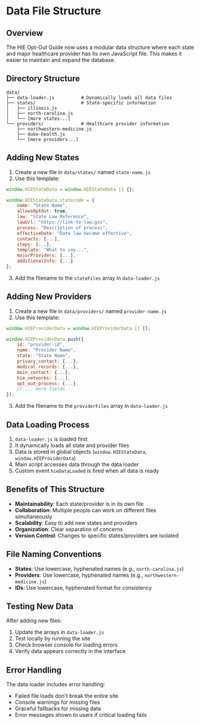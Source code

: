 # Data File Structure

## Overview

The HIE Opt-Out Guide now uses a modular data structure where each state and major healthcare provider has its own JavaScript file. This makes it easier to maintain and expand the database.

## Directory Structure

```
data/
├── data-loader.js          # Dynamically loads all data files
├── states/                 # State-specific information
│   ├── illinois.js
│   ├── north-carolina.js
│   └── [more states...]
└── providers/              # Healthcare provider information
    ├── northwestern-medicine.js
    ├── duke-health.js
    └── [more providers...]
```

## Adding New States

1. Create a new file in `data/states/` named `state-name.js`
2. Use this template:

```javascript
window.HIEStateData = window.HIEStateData || {};

window.HIEStateData.statecode = {
    name: "State Name",
    allowsOptOut: true,
    law: "State Law Reference",
    lawUrl: "https://link-to-law.gov",
    process: "Description of process",
    effectiveDate: "Date law became effective",
    contacts: [...],
    steps: [...],
    template: "What to say...",
    majorProviders: [...],
    additionalInfo: {...}
};
```

3. Add the filename to the `stateFiles` array in `data-loader.js`

## Adding New Providers

1. Create a new file in `data/providers/` named `provider-name.js`
2. Use this template:

```javascript
window.HIEProviderData = window.HIEProviderData || [];

window.HIEProviderData.push({
    id: "provider-id",
    name: "Provider Name",
    state: "State Name",
    privacy_contact: {...},
    medical_records: {...},
    main_contact: {...},
    hie_networks: [...],
    opt_out_process: {...},
    // ... more fields
});
```

3. Add the filename to the `providerFiles` array in `data-loader.js`

## Data Loading Process

1. `data-loader.js` is loaded first
2. It dynamically loads all state and provider files
3. Data is stored in global objects (`window.HIEStateData`, `window.HIEProviderData`)
4. Main script accesses data through the data loader
5. Custom event `hieDataLoaded` is fired when all data is ready

## Benefits of This Structure

- **Maintainability**: Each state/provider is in its own file
- **Collaboration**: Multiple people can work on different files simultaneously
- **Scalability**: Easy to add new states and providers
- **Organization**: Clear separation of concerns
- **Version Control**: Changes to specific states/providers are isolated

## File Naming Conventions

- **States**: Use lowercase, hyphenated names (e.g., `north-carolina.js`)
- **Providers**: Use lowercase, hyphenated names (e.g., `northwestern-medicine.js`)
- **IDs**: Use lowercase, hyphenated format for consistency

## Testing New Data

After adding new files:

1. Update the arrays in `data-loader.js`
2. Test locally by running the site
3. Check browser console for loading errors
4. Verify data appears correctly in the interface

## Error Handling

The data loader includes error handling:

- Failed file loads don't break the entire site
- Console warnings for missing files
- Graceful fallbacks for missing data
- Error messages shown to users if critical loading fails
